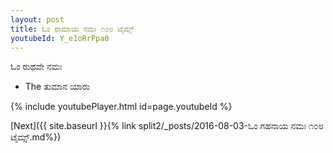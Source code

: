 ```yaml
---
layout: post
title: ಓಂ ರಾಮಾಯ ನಮಃ ೧೦೮ ಟೈಮ್ಸ್
youtubeId: Y_e1oRrPpa0
---
```

 
 
 ಓಂ ರುಥವೇ ನಮಃ  
 
 -  The ತುಮಾನ ಯಾರು 
 
  
 
  
 
 
 
 
 
 


{% include youtubePlayer.html id=page.youtubeId %}
 
[Next]({{ site.baseurl }}{% link  split2/_posts/2016-08-03-ಓಂ ಗಹನಾಯ ನಮಃ ೧೦೮ ಟೈಮ್ಸ್.md%})
 
